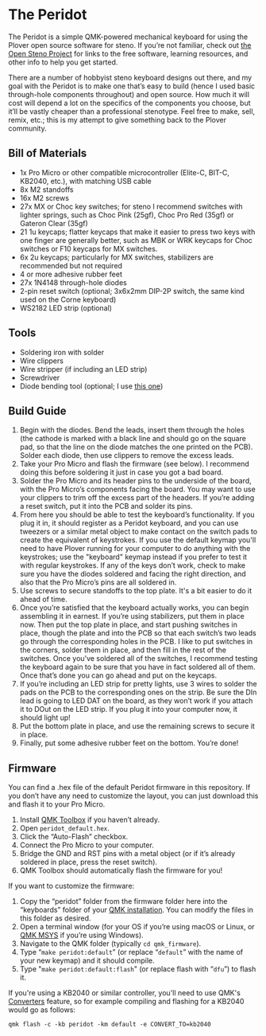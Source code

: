 # The Peridot
The Peridot is a simple QMK-powered mechanical keyboard for using the Plover open source software for steno. If you’re not familiar, check out [the Open Steno Project](http://www.openstenoproject.org/) for links to the free software, learning resources, and other info to help you get started.

There are a number of hobbyist steno keyboard designs out there, and my goal with the Peridot is to make one that’s easy to build (hence I used basic through-hole components throughout) and open source. How much it will cost will depend a lot on the specifics of the components you choose, but it’ll be vastly cheaper than a professional stenotype. Feel free to make, sell, remix, etc.; this is my attempt to give something back to the Plover community.

## Bill of Materials
- 1x Pro Micro or other compatible microcontroller (Elite-C, BIT-C, KB2040, etc.), with matching USB cable
- 8x M2 standoffs
- 16x M2 screws
- 27x MX or Choc key switches; for steno I recommend switches with lighter springs, such as Choc Pink (25gf), Choc Pro Red (35gf) or Gateron Clear (35gf)
- 21 1u keycaps; flatter keycaps that make it easier to press two keys with one finger are generally better, such as MBK or WRK keycaps for Choc switches or F10 keycaps for MX switches.
- 6x 2u keycaps; particularly for MX switches, stabilizers are recommended but not required
- 4 or more adhesive rubber feet
- 27x 1N4148 through-hole diodes
- 2-pin reset switch (optional; 3x6x2mm DIP-2P switch, the same kind used on the Corne keyboard)
- WS2182 LED strip (optional)

## Tools
- Soldering iron with solder
- Wire clippers
- Wire stripper (if including an LED strip)
- Screwdriver
- Diode bending tool (optional; I use [this one](https://www.thingiverse.com/thing:4332520))

## Build Guide
1. Begin with the diodes. Bend the leads, insert them through the holes (the cathode is marked with a black line and should go on the square pad, so that the line on the diode matches the one printed on the PCB). Solder each diode, then use clippers to remove the excess leads.
2. Take your Pro Micro and flash the firmware (see below). I recommend doing this before soldering it just in case you got a bad board.
3. Solder the Pro Micro and its header pins to the underside of the board, with the Pro Micro’s components facing the board. You may want to use your clippers to trim off the excess part of the headers. If you’re adding a reset switch, put it into the PCB and solder its pins.
4. From here you should be able to test the keyboard’s functionality. If you plug it in, it should register as a Peridot keyboard, and you can use tweezers or a similar metal object to make contact on the switch pads to create the equivalent of keystrokes. If you use the default keymap you'll need to have Plover running for your computer to do anything with the keystrokes; use the "keyboard" keymap instead if you prefer to test it with regular keystrokes. If any of the keys don’t work, check to make sure you have the diodes soldered and facing the right direction, and also that the Pro Micro’s pins are all soldered in.
5. Use screws to secure standoffs to the top plate. It's a bit easier to do it ahead of time.
6. Once you’re satisfied that the keyboard actually works, you can begin assembling it in earnest. If you’re using stabilizers, put them in place now. Then put the top plate in place, and start pushing switches in place, though the plate and into the PCB so that each switch’s two leads go through the corresponding holes in the PCB. I like to put switches in the corners, solder them in place, and then fill in the rest of the switches. Once you’ve soldered all of the switches, I recommend testing the keyboard again to be sure that you have in fact soldered all of them. Once that’s done you can go ahead and put on the keycaps.
7. If you’re including an LED strip for pretty lights, use 3 wires to solder the pads on the PCB to the corresponding ones on the strip. Be sure the DIn lead is going to LED DAT on the board, as they won’t work if you attach it to DOut on the LED strip. If you plug it into your computer now, it should light up!
8. Put the bottom plate in place, and use the remaining screws to secure it in place.
9. Finally, put some adhesive rubber feet on the bottom. You’re done!

## Firmware
You can find a .hex file of the default Peridot firmware in this repository. If you don’t have any need to customize the layout, you can just download this and flash it to your Pro Micro.
1. Install [QMK Toolbox](https://github.com/qmk/qmk_toolbox) if you haven’t already.
2. Open `peridot_default.hex`.
3. Click the “Auto-Flash” checkbox.
4. Connect the Pro Micro to your computer.
5. Bridge the GND and RST pins with a metal object (or if it’s already soldered in place, press the reset switch).
6. QMK Toolbox should automatically flash the firmware for you!

If you want to customize the firmware:
1. Copy the “peridot” folder from the firmware folder here into the “keyboards” folder of your [QMK installation](https://docs.qmk.fm/#/newbs_getting_started). You can modify the files in this folder as desired.
2. Open a terminal window (for your OS if you’re using macOS or Linux, or [QMK MSYS](https://msys.qmk.fm/) if you’re using Windows).
3. Navigate to the QMK folder (typically `cd qmk_firmware`).
4. Type “`make peridot:default`” (or replace “`default`” with the name of your new keymap) and it should compile.
5. Type "`make peridot:default:flash`" (or replace flash with “`dfu`”) to flash it.

If you're using a KB2040 or similar controller, you'll need to use QMK's [Converters](https://github.com/qmk/qmk_firmware/blob/4020674163fc80914059c4c9c3be5c0ae00bd150/docs/feature_converters.md) feature, so for example compiling and flashing for a KB2040 would go as follows:

`qmk flash -c -kb peridot -km default -e CONVERT_TO=kb2040`
